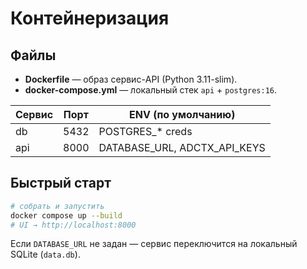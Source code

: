 # Контейнеризация

## Файлы
* **Dockerfile** — образ сервис-API (Python 3.11-slim).
* **docker-compose.yml** — локальный стек `api` + `postgres:16`.

| Сервис | Порт | ENV (по умолчанию) |
|--------|------|--------------------|
| db     | 5432 | POSTGRES_* creds   |
| api    | 8000 | DATABASE_URL, ADCTX_API_KEYS |

## Быстрый старт
```bash
# собрать и запустить
docker compose up --build
# UI → http://localhost:8000
```

Если `DATABASE_URL` не задан — сервис переключится на локальный SQLite (`data.db`).